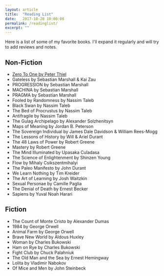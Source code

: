 ```yaml
---
layout: article
title:  "Reading List"
date:   2017-10-28 10:00:00
permalink: /readinglist/
excerpt: ""
---
```


Here is a list of some of my favorite books. I'll expand it regularly and will try to add reviews and notes.

## Non-Fiction

- <a href="/zero-to-one">Zero To One by Peter Thiel</a>
- Gateless by Sebastian Marshall & Kai Zau
- PROGRESSION by Sebastian Marshall
- MACHINA by Sebastian Marshall
- PRAGMA by Sebastian Marshall
- Fooled by Randomness by Nassim Taleb
- Black Swan by Nassim Taleb
- The Bed of Procrustus by Nassim Taleb
- Antifragile by Nassim Taleb
- The Gulag Archipelago by Alexander Solzhenitsyn
- Maps of Meaning by Jordan B. Peterson
- The Sovereign Individual by James Dale Davidson & William Rees-Mogg
- The Lessons of History by Will & Ariel Durant
- The 48 Laws of Power by Robert Greene
- Mastery by Robert Greene
- The Mind Illuminated by Upasaka Culadasa
- The Science of Enlightenment by Shinzen Young
- Flow by Mihaly Csikszentmihalyi
- The Paleo Manifesto by John Durant
- We Learn Nothing by Tim Kreider
- The Art of Learning by Josh Waitzkin
- Sexual Personae by Camille Paglia
- The Denial of Death by Ernest Becker
- Sapiens by Yuval Noah Harari

## Fiction

- The Count of Monte Cristo by Alexander Dumas
- 1984 by George Orwell
- Animal Farm by George Orwell
- Brave New World by Aldous Huxley
- Woman by Charles Bukowski
- Ham on Rye by Charles Bukowski
- Fight Club by Chuck Palahniuk
- The Old Man and the Sea by Ernest Hemingway
- Lolita by Vladimir Nabokov
- Of Mice and Men by John Steinbeck
